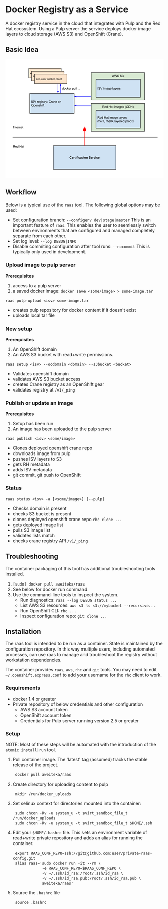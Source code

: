 # Docker Registry as a Service

A docker registry service in the cloud that integrates with Pulp and the Red Hat ecosystem. Using a Pulp server the service deploys docker image layers to cloud storage (AWS S3) and OpenShift (Crane).

## Basic Idea

![Alt text](images/federated_registry.png "Registry as a Service")

## Workflow
Below is a typical use of the `raas` tool. The following global options may be used:

* Set configuration branch: `--configenv dev|stage|master` This is an important feature of `raas`. This enables the user to seemlessly switch between environments that are configured and managed completely separate from each other.
* Set log level: `--log DEBUG|INFO`
* Disable commiting configuration after tool runs: `--nocommit` This is typically only used in development.

### Upload image to pulp server

**Prerequisites**

1. access to a pulp server
1. a saved docker image: `docker save <some/image> > some-image.tar`

```
raas pulp-upload <isv> some-image.tar
```

* creates pulp repository for docker content if it doesn't exist
* uploads local tar file

### New setup

**Prerequisites**

1. An OpenShift domain
1. An AWS S3 bucket with read+write permissions.

```
raas setup <isv> --oodomain <domain> --s3bucket <bucket>
```

* Validates openshift domain
* validates AWS S3 bucket access
* creates Crane registry as an OpenShift gear
* validates registry at `/v1/_ping`

### Publish or update an image

**Prerequisites**

1. Setup has been run
1. An image has been uploaded to the pulp server

```
raas publish <isv> <some/image>
```

* Clones deployed openshift crane repo
* downloads image from pulp
* pushes ISV layers to S3
* gets RH metadata
* adds ISV metadata
* git commit, git push to OpenShift

### Status

```
raas status <isv> -a [<some/image>] [--pulp]
```

* Checks domain is present
* checks S3 bucket is present
* clones deployed openshift crane repo `rhc clone ...`
* gets deployed image list
* pulls S3 image list
* validates lists match
* checks crane registry API `/v1/_ping`

## Troubleshooting

The container packaging of this tool has additional troubleshooting tools installed.

1. `[sudo] docker pull aweiteka/raas`
1. See below for docker run command.
1. Use the command-line tools to inspect the system.
    * Run diagnostics: `raas --log DEBUG status ...`
    * List AWS S3 resources: `aws s3 ls s3://mybucket --recursive...`
    * Run OpenShift CLI: `rhc ...`
    * Inspect configuration repo: `git clone ...`

## Installation
The raas tool is intended to be run as a container. State is maintained by the configuration repository. In this way multiple users, including automated processes, can use raas to manage and troubleshoot the registry without workstation dependencies.

The container provides `raas`, `aws`, `rhc` and `git` tools. You may need to edit `~/.openshift.express.conf` to add your username for the `rhc` client to work.

### Requirements

* docker 1.4 or greater
* Private repository of below credentials and other configuration
  * AWS S3 account token
  * OpenShift account token
  * Credentials for Pulp server running version 2.5 or greater

### Setup
NOTE: Most of these steps will be automated with the introduction of the `atomic install|run` tool.

1. Pull container image. The 'latest' tag (assumed) tracks the stable release of the project.

        docker pull aweiteka/raas

1. Create directory for uploading content to pulp

        mkdir /run/docker_uploads

1. Set selinux context for directories mounted into the container:

        sudo chcon -Rv -u system_u -t svirt_sandbox_file_t /run/docker_uploads
        sudo chcon -Rv -u system_u -t svirt_sandbox_file_t $HOME/.ssh

1. Edit your `$HOME/.bashrc` file. This sets an environment variable of read+write private repository and adds an alias for running the container.

        export RAAS_CONF_REPO=ssh://git@github.com:user/private-raas-config.git
        alias raas='sudo docker run -it --rm \
                    -e RAAS_CONF_REPO=$RAAS_CONF_REPO \
                    -v ~/.ssh/id_rsa:/root/.ssh/id_rsa \
                    -v ~/.ssh/id_rsa.pub:/root/.ssh/id_rsa.pub \
                    aweiteka/raas'

1. Source the `.bashrc` file

        source .bashrc

